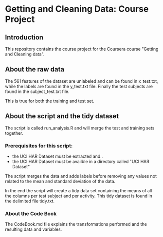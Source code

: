 # Getting and Cleaning Data: Course Project

## Introduction

This repository contains the course project for the Coursera course "Getting and Cleaning data".

## About the raw data

The 561 features of the dataset are unlabeled and can be found in x_test.txt, while the labels are found in the y_test.txt file. Finally the test subjects are found in the subject_test.txt file.

This is true for both the training and test set.

## About the script and the tidy dataset

The script is called run_analysis.R and will merge the test and training sets together. 

### Prerequisites for this script:

- the UCI HAR Dataset must be extracted and..
- the UCI HAR Dataset must be availble in a directory called "UCI HAR Dataset"

The script merges the data and adds labels before removing any values not related to the mean and standard deviation of the data.

In the end the script will create a tidy data set containing the means of all the columns per test subject and per activity. This tidy dataset is found in the delimited file tidy.txt.

### About the Code Book

The CodeBook.md file explains the transformations performed and the resulting data and variables.
